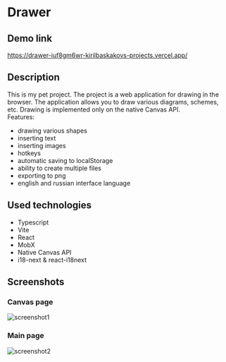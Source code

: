 # Drawer
## Demo link
https://drawer-iuf8gm6wr-kirilbaskakovs-projects.vercel.app/
## Description
This is my pet project. The project is a web application for drawing in the browser. The application allows you to draw various diagrams, schemes, etc. Drawing is implemented only on the native Canvas API.  
Features: 
- drawing various shapes
- inserting text
- inserting images
- hotkeys
- automatic saving to localStorage
- ability to create multiple files
- exporting to png
- english and russian interface language
## Used technologies
- Typescript
- Vite
- React
- MobX
- Native Canvas API
- i18-next & react-i18next
## Screenshots
### Canvas page
![screenshot1](https://github.com/user-attachments/assets/74360196-2dad-4269-a4e8-9d10454b3684)
### Main page
![screenshot2](https://github.com/user-attachments/assets/577c6481-3a67-4840-bde0-deaf08adea02)





